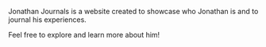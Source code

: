 Jonathan Journals is a website created to showcase who Jonathan is and to journal his experiences.

Feel free to explore and learn more about him!
